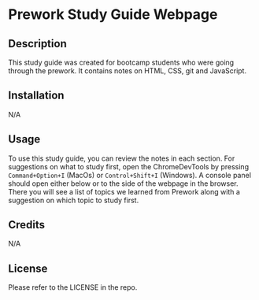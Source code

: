 
# Prework Study Guide Webpage

## Description

This study guide was created for bootcamp students who were going through the prework. It contains notes on HTML, CSS, git and JavaScript.

## Installation

N/A

## Usage

To use this study guide, you can review the notes in each section. For suggestions on what to study first, open the ChromeDevTools by pressing `Command+Option+I` (MacOs) or `Control+Shift+I` (Windows). A console panel should open either below or to the side of the webpage in the browser. There you will see a list of topics we learned from Prework along with a suggestion on which topic to study first.

## Credits

N/A

## License

Please refer to the LICENSE in the repo.